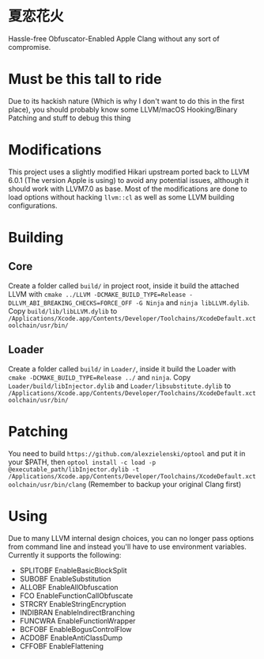 # 夏恋花火
Hassle-free Obfuscator-Enabled Apple Clang without any sort of compromise.

# Must be this tall to ride
Due to its hackish nature (Which is why I don't want to do this in the first place), you should probably know some LLVM/macOS Hooking/Binary Patching and stuff to debug this thing

# Modifications
This project uses a slightly modified Hikari upstream ported back to LLVM 6.0.1 (The version Apple is using) to avoid any potential issues, although it should work with LLVM7.0 as base. Most of the modifications are done to load options without hacking ``llvm::cl`` as well as some LLVM building configurations.

# Building

## Core
Create a folder called ``build/`` in project root, inside it build the attached LLVM with ``cmake ../LLVM -DCMAKE_BUILD_TYPE=Release -DLLVM_ABI_BREAKING_CHECKS=FORCE_OFF -G Ninja`` and ``ninja libLLVM.dylib``. Copy ``build/lib/libLLVM.dylib`` to ``/Applications/Xcode.app/Contents/Developer/Toolchains/XcodeDefault.xctoolchain/usr/bin/``

## Loader
Create a folder called ``build/`` in ``Loader/``, inside it build the Loader with `` cmake -DCMAKE_BUILD_TYPE=Release ../`` and ``ninja``.
Copy ``Loader/build/libInjector.dylib`` and ``Loader/libsubstitute.dylib`` to ``/Applications/Xcode.app/Contents/Developer/Toolchains/XcodeDefault.xctoolchain/usr/bin/``

# Patching

You need to build ``https://github.com/alexzielenski/optool`` and put it in your $PATH, then
``optool install -c load -p @executable_path/libInjector.dylib -t /Applications/Xcode.app/Contents/Developer/Toolchains/XcodeDefault.xctoolchain/usr/bin/clang`` (Remember to backup your original Clang first)

# Using

Due to many LLVM internal design choices, you can no longer pass options from command line and instead you'll have to use environment variables. Currently it supports the following:  

- SPLITOBF EnableBasicBlockSplit
- SUBOBF EnableSubstitution
- ALLOBF EnableAllObfuscation
- FCO EnableFunctionCallObfuscate
- STRCRY EnableStringEncryption
- INDIBRAN EnableIndirectBranching
- FUNCWRA EnableFunctionWrapper
- BCFOBF EnableBogusControlFlow
- ACDOBF EnableAntiClassDump
- CFFOBF EnableFlattening
